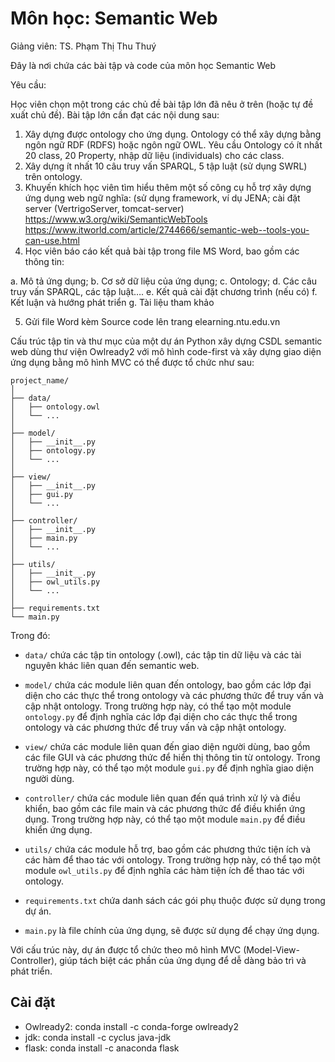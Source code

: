 # Môn học: Semantic Web

Giảng viên: TS. Phạm Thị Thu Thuý

Đây là nơi chứa các bài tập và code của môn học Semantic Web

Yêu cầu:

Học viên chọn một trong các chủ đề bài tập lớn đã nêu ở trên (hoặc tự đề xuất chủ đề). Bài tập lớn cần đạt các nội dung sau:

1)	 Xây dựng được ontology cho ứng dụng. Ontology có thể xây dựng bằng ngôn ngữ RDF (RDFS) hoặc ngôn ngữ OWL. Yêu cầu Ontology có ít nhất 20 class, 20 Property, nhập dữ liệu (individuals) cho các class.
2)	Xây dựng ít nhất 10 câu truy vấn SPARQL, 5 tập luật (sử dụng SWRL) trên ontology.
3)	Khuyến khích học viên tìm hiểu thêm một số công cụ hỗ trợ xây dựng ứng dụng web ngữ nghĩa: (sử dụng framework, ví dụ JENA; cài đặt server (VertrigoServer, tomcat-server)
 https://www.w3.org/wiki/SemanticWebTools
https://www.itworld.com/article/2744666/semantic-web--tools-you-can-use.html 
4)	Học viên báo cáo kết quả bài tập trong file MS Word, bao gồm các thông tin: 

a.	Mô tả ứng dụng;
b.	Cơ sở dữ liệu của ứng dụng;
c.	Ontology;
d.	Các câu truy vấn SPARQL, các tập luật….
e.	Kết quả cài đặt chương trình (nếu có)
f.	Kết luận và hướng phát triển
g.	Tài liệu tham khảo

5)	Gửi file Word kèm Source code lên trang elearning.ntu.edu.vn


Cấu trúc tập tin và thư mục của một dự án Python xây dựng CSDL semantic web dùng thư viện Owlready2 với mô hình code-first và xây dựng giao diện ứng dụng bằng mô hình MVC có thể được tổ chức như sau:

```
project_name/
│
├── data/
│   ├── ontology.owl
│   └── ...
│   
├── model/
│   ├── __init__.py
│   ├── ontology.py
│   └── ...
│
├── view/
│   ├── __init__.py
│   ├── gui.py
│   └── ...
│
├── controller/
│   ├── __init__.py
│   ├── main.py
│   └── ...
│
├── utils/
│   ├── __init__.py
│   ├── owl_utils.py
│   └── ...
│
├── requirements.txt
└── main.py
```

Trong đó:

- `data/` chứa các tập tin ontology (.owl), các tập tin dữ liệu và các tài nguyên khác liên quan đến semantic web.

- `model/` chứa các module liên quan đến ontology, bao gồm các lớp đại diện cho các thực thể trong ontology và các phương thức để truy vấn và cập nhật ontology. Trong trường hợp này, có thể tạo một module `ontology.py` để định nghĩa các lớp đại diện cho các thực thể trong ontology và các phương thức để truy vấn và cập nhật ontology.

- `view/` chứa các module liên quan đến giao diện người dùng, bao gồm các file GUI và các phương thức để hiển thị thông tin từ ontology. Trong trường hợp này, có thể tạo một module `gui.py` để định nghĩa giao diện người dùng.

- `controller/` chứa các module liên quan đến quá trình xử lý và điều khiển, bao gồm các file main và các phương thức để điều khiển ứng dụng. Trong trường hợp này, có thể tạo một module `main.py` để điều khiển ứng dụng.

- `utils/` chứa các module hỗ trợ, bao gồm các phương thức tiện ích và các hàm để thao tác với ontology. Trong trường hợp này, có thể tạo một module `owl_utils.py` để định nghĩa các hàm tiện ích để thao tác với ontology.

- `requirements.txt` chứa danh sách các gói phụ thuộc được sử dụng trong dự án.

- `main.py` là file chính của ứng dụng, sẽ được sử dụng để chạy ứng dụng.

Với cấu trúc này, dự án được tổ chức theo mô hình MVC (Model-View-Controller), giúp tách biệt các phần của ứng dụng để dễ dàng bảo trì và phát triển.

## Cài đặt
- Owlready2: conda install -c conda-forge owlready2
- jdk: conda install -c cyclus java-jdk
- flask: conda install -c anaconda flask
